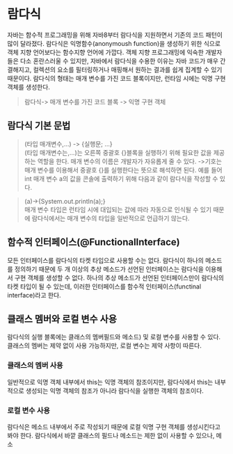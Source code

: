 # 람다식
자바는 함수적 프로그래밍을 위해 자바8부터 람다식을 지원하면서 기존의 코드 패턴이 많이 달라졌다. 람다식은 익명함수(anonymoush function)을 생성하기 위한 식으로 객체 지향 언어보다는 함수지향 언어에 가깝다.
객체 지향 프로그래밍에 익숙한 개발자들은 다소 혼란스러울 수 있지만, 자바에서 람다식을 수용한 이유는 자바 코드가 매우 간결해지고, 컬렉션의 요소를 필터링하거나 매핑해서 원하는 결과를 쉽게 집계할 수 있기 때문이다.
람다식의 형태는 매개 변수를 가진 코드 블록이지만, 런타임 시에는 익명 구현 객체를 생성한다.
> 람다식-> 매개 변수를 가진 코드 블록 -> 익명 구현 객체

## 람다식 기본 문법
> (타입 매개변수,...) -> {실행문; ...}  
(타입 매개변수는,...)는  오른쪽 중괄호 {}블록을 실행하기 위해 필요한 값을 제공하는 역할을 한다. 매개 변수의 이름은 개발자가 자유롭게 줄 수 있다. ->기호는 매개 변수를 이용해서 중괄호 {}를 실행한다는 뜻으로 해석하면 된다.
예를 들어 int 매개 변수 a의 값을 콘솔에 출력하기 위해 다음과 같이 람다식을 작성할 수 있다.

> (a)->{System.out.println(a);}  
매개 변수 타입은 런타임 시에 대입되는 값에 따라 자동으로 인식될 수 있기 때문에 람다식에서는 매개 변수의 타입을 일반적으로 언급하기 않는다.

## 함수적 인터페이스(@FunctionalInterface)
모든 인터페이스를 람다식의 타켓 타입으로 사용할 수는 없다. 람다식이 하나의 메소드를 정의하기 때문에 두 개 이상의 추상 메소드가 선언된 인터페이스는 람다식을 이용해서 구현 객체를 생성할 수 없다. 하나의 추상 메소드가 선언된 인터페이스만이
람다식의 타켓 타입이 될 수 있는데, 이러한 인터페이스를 함수적 인터페이스(functinal interface)라고 한다.

## 클래스 멤버와 로컬 변수 사용
람다식의 실행 블록에는 클래스의 멤버필드와 메소드) 및 로컬 변수를 사용할 수 있다. 클래스의 멤버는 제약 없이 사용 가능하지만, 로컬 변수는 제약 사항이 따른다.

### 클래스의 멤버 사용
일반적으로 익명 객체 내부에서 this는 익명 객체의 참조이지만, 람다식에서 this는 내부적으로 생성되는 익명 객체의 참조가 아니라 람다식을 실행한 객체의 참조이다.

### 로컬 변수 사용
람다식은 메소드 내부에서 주로 작성되기 때문에 로컬 익명 구현 객체를 생성시킨다고 봐야 한다. 람다식에서 바깥 클래스의 필드나 메소드는 제한 없이 사용할 수 있으나, 메소
